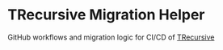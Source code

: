# TRecursive Migration Helper

GitHub workflows and migration logic for CI/CD of [TRecursive](https://trecursive.com)
